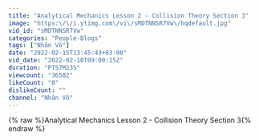 ```yaml
---
title: "Analytical Mechanics Lesson 2 - Collision Theory Section 3"
image: "https:\/\/i.ytimg.com\/vi\/sMDTNNSR7Vw\/hqdefault.jpg"
vid_id: "sMDTNNSR7Vw"
categories: "People-Blogs"
tags: ["Nhân Võ"]
date: "2022-02-15T13:45:43+03:00"
vid_date: "2022-02-10T09:00:15Z"
duration: "PT57M23S"
viewcount: "36582"
likeCount: "0"
dislikeCount: ""
channel: "Nhân Võ"
---
```

{% raw %}Analytical Mechanics Lesson 2 - Collision Theory Section 3{% endraw %}
